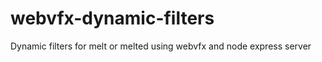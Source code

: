 webvfx-dynamic-filters
======================

Dynamic filters for melt or melted using webvfx and node express server

